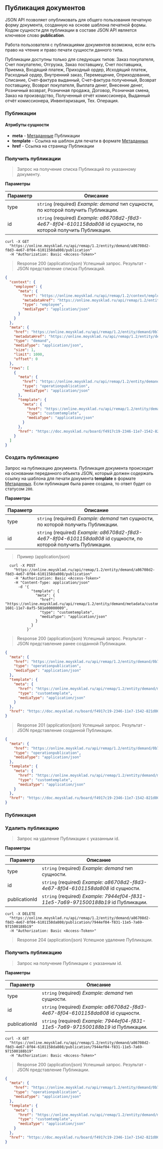 ## Публикация документов
JSON API позволяет опубликовать для общего пользования печатную форму документа, созданную на основе шаблона печатной формы.
Кодом сущности для публикации в составе JSON API является ключевое слово **publication**.

Работа пользователя с публикациями документов возможна, если есть право на чтение и право печати сущности данного типа.

Публикации доступны только для следующих типов: Заказ покупателя, Счет покупателю, Отгрузка, Заказ поставщику, Счет поставщика, Приемка, Входящий платеж, Приходный ордер, Исходящий платеж, Расходный ордер, Внутренний заказ, Перемещение, Оприходование, Списание, Счет-фактура выданный, Счет-фактура полученный, Возврат поставщику, Возврат покупателя, Выплата денег, Внесение денег, Розничный возврат, Розничная продажа, Договор, Розничная смена, Заказ на производство, Полученный отчёт комиссионера, Выданный отчёт комиссионера, Инвентаризация, Тех. Операция.


### Публикации 
#### Атрибуты сущности
+ **meta** - [Метаданные](/api/remap/1.2/doc/index.html#header-метаданные) Публикации
+ **template** - Ссылка на шаблон для печати в формате [Метаданных](/api/remap/1.2/doc/index.html#header-метаданные)
+ **href** - Ссылка на страницу Публикации

### Получить публикации 

> Запрос на получение списка Публикаций по указанному документу.

**Параметры**

|Параметр   |Описание   | 
|---|---|
|type|  `string` (required) *Example: demand* тип сущности, по которой получить Публикации.|
|id |  `string` (required) *Example: a86708d2-f8d3-4e67-8f04-6101158da808* id сущности, по которой получить Публикации.|

```shell
curl -X GET
  "https://online.moysklad.ru/api/remap/1.2/entity/demand/a86708d2-f8d3-4e67-8f04-6101158da808/publication"
  -H "Authorization: Basic <Access-Token>"
```

> Response 200 (application/json)
Успешный запрос. Результат - JSON представление списка Публикаций.

```json
{
  "context": {
    "employee": {
      "meta": {
        "href": "https://online.moysklad.ru/api/remap/1.2/context/employee",
        "metadataHref": "https://online.moysklad.ru/api/remap/1.2/entity/employee/metadata",
        "type": "employee",
        "mediaType": "application/json"
      }
    }
  },
  "meta": {
    "href": "https://online.moysklad.ru/api/remap/1.2/entity/demand/0b71daec-055e-11e6-9464-e4de0000007e/publication",
    "metadataHref": "https://online.moysklad.ru/api/remap/1.2/entity/demand/metadata",
    "type": "demand",
    "mediaType": "application/json",
    "size": 1,
    "limit": 1000,
    "offset": 0
  },
  "rows": [
    {
      "meta": {
        "href": "https://online.moysklad.ru/api/remap/1.2/entity/demand/0b71daec-055e-11e6-9464-e4de0000007e/publication/aec51463-bbd2-11e6-8a84-bae500000003",
        "type": "operationpublication",
        "mediaType": "application/json"
      },
      "template": {
        "meta": {
          "href": "https://online.moysklad.ru/api/remap/1.2/entity/demand/metadata/customtemplate/38d1c843-1601-11e7-8af5-581e00000009",
          "type": "customtemplate",
          "mediaType": "application/json"
        }
      },
      "href": "https://doc.moysklad.ru/board/f4917c19-2346-11e7-1542-821d00000001/publication/aec51463-bbd2-11e6-8a84-bae500000003.html"
    }
  ]
}
```

### Создать публикацию 
Запрос на публикацию документа.
Публикация документа происходит на основании переданного объекта JSON, который должен содержать ссылку на шаблона для печати документа **template** в формате [Метаданных](/api/remap/1.2/doc/index.html#header-метаданные). Если публикация была ранее создана, то ответ будет со статусом `200`.

**Параметры**

|Параметр   |Описание   | 
|---|---|
|type|  `string` (required) *Example: demand* тип сущности, по которой получить Публикации.|
|id |  `string` (required) *Example: a86708d2-f8d3-4e67-8f04-6101158da808* id сущности, по которой получить Публикации.|

> Пример (application/json)

```shell
  curl -X POST
    "https://online.moysklad.ru/api/remap/1.2/entity/demand/a86708d2-f8d3-4e67-8f04-6101158da808/publication"
    -H "Authorization: Basic <Access-Token>"
    -H "Content-Type: application/json"
      -d '{
            "template": {
              "meta": {
                "href": "https://online.moysklad.ru/api/remap/1.2/entity/demand/metadata/customtemplate/38d1c843-1601-11e7-8af5-581e00000009",
                "type": "customtemplate",
                "mediaType": "application/json"
              }
            }
          }'  
```

> Response 200 (application/json)
Успешный запрос. Результат - JSON представление ранее созданной Публикации.

```json
{
  "meta": {
    "href": "https://online.moysklad.ru/api/remap/1.2/entity/demand/0b71daec-055e-11e6-9464-e4de0000007e/publication/aec51463-bbd2-11e6-8a84-bae500000003",
    "type": "operationpublication",
    "mediaType": "application/json"
  },
  "template": {
    "meta": {
      "href": "https://online.moysklad.ru/api/remap/1.2/entity/demand/metadata/customtemplate/38d1c843-1601-11e7-8af5-581e00000009",
      "type": "customtemplate",
      "mediaType": "application/json"
    }
  },
  "href": "https://doc.moysklad.ru/board/f4917c19-2346-11e7-1542-821d00000001/publication/aec51463-bbd2-11e6-8a84-bae500000003.html"
}
```

> Response 201 (application/json)
Успешный запрос. Результат - JSON представление созданной Публикации.

```json
{
  "meta": {
    "href": "https://online.moysklad.ru/api/remap/1.2/entity/demand/0b71daec-055e-11e6-9464-e4de0000007e/publication/aec51463-bbd2-11e6-8a84-bae500000003",
    "type": "operationpublication",
    "mediaType": "application/json"
  },
  "template": {
    "meta": {
      "href": "https://online.moysklad.ru/api/remap/1.2/entity/demand/metadata/customtemplate/38d1c843-1601-11e7-8af5-581e00000009",
      "type": "customtemplate",
      "mediaType": "application/json"
    }
  },
  "href": "https://doc.moysklad.ru/board/f4917c19-2346-11e7-1542-821d00000001/publication/aec51463-bbd2-11e6-8a84-bae500000003.html"
}
```

### Публикация

### Удалить публикацию

> Запрос на удаление Публикации с указанным id.

**Параметры**

|Параметр   |Описание   | 
|---|---|
|type|  `string` (required) *Example: demand* тип сущности.|
|id |  `string` (required) *Example: a86708d2-f8d3-4e67-8f04-6101158da808* id сущности.|
|publicationId|  `string` (required) *Example: 7944ef04-f831-11e5-7a69-971500188b19* id Публикации.|

```shell
curl -X DELETE
  "https://online.moysklad.ru/api/remap/1.2/entity/demand/a86708d2-f8d3-4e67-8f04-6101158da808/publication/7944ef04-f831-11e5-7a69-971500188b19"
  -H "Authorization: Basic <Access-Token>"
```

> Response 204 (application/json)
Успешное удаление Публикации.

### Получить публикацию

> Запрос на получение Публикации с указанным id.

**Параметры**

|Параметр   |Описание   | 
|---|---|
|type|  `string` (required) *Example: demand* тип сущности.|
|id |  `string` (required) *Example: a86708d2-f8d3-4e67-8f04-6101158da808* id сущности.|
|publicationId|  `string` (required) *Example: 7944ef04-f831-11e5-7a69-971500188b19* id Публикации.|
```shell
curl -X GET
  "https://online.moysklad.ru/api/remap/1.2/entity/demand/a86708d2-f8d3-4e67-8f04-6101158da808/publication/7944ef04-f831-11e5-7a69-971500188b19"
  -H "Authorization: Basic <Access-Token>"
```

> Response 200 (application/json)
Успешный запрос. Результат - JSON представление Публикации.

```json
{
  "meta": {
    "href": "https://online.moysklad.ru/api/remap/1.2/entity/demand/0b71daec-055e-11e6-9464-e4de0000007e/publication/aec51463-bbd2-11e6-8a84-bae500000003",
    "type": "operationpublication",
    "mediaType": "application/json"
  },
  "template": {
    "meta": {
      "href": "https://online.moysklad.ru/api/remap/1.2/entity/demand/metadata/customtemplate/38d1c843-1601-11e7-8af5-581e00000009",
      "type": "customtemplate",
      "mediaType": "application/json"
    }
  },
  "href": "https://doc.moysklad.ru/board/f4917c19-2346-11e7-1542-821d00000001/publication/aec51463-bbd2-11e6-8a84-bae500000003.html"
}
```
